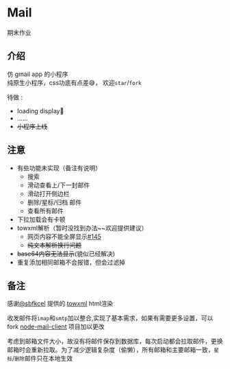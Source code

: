 # Mail
期末作业

## 介绍
仿 gmail app 的小程序   
纯原生小程序，css功底有点差😅， 欢迎`star`/`fork`

待做 :
- loading display🤔
- ......
- ~~小程序上线~~

## 注意
- 有些功能未实现（备注有说明）
   - 搜索
   - 滑动查看上/下一封邮件
   - 滑动打开侧边栏
   - 删除/星标/归档 邮件
   - 查看所有邮件
- 下拉加载会有卡顿
- towxml解析（暂时没找到办法~~欢迎提供建议）
   - 网页内容不能全屏显示[#145](https://github.com/sbfkcel/towxml/issues/145)
   - ~~纯文本解析换行问题~~
- ~~base64内容无法显示~~(貌似已经解决)
- 重复添加相同邮箱不会报错，但会过滤掉

## 备注
感谢[@sbfkcel](https://github.com/sbfkcel) 提供的 [towxml](https://github.com/sbfkcel/towxml) html渲染  

收发邮件将`imap`和`smtp`加以整合,实现了基本需求，如果有需要更多设置，可以fork [node-mail-client](https://github.com/wk989898/mail) 项目加以更改  

考虑到邮箱文件大小，故没有将邮件保存到数据库，每次启动都会拉取邮件，更换邮箱时会重新拉取。为了减少逻辑复杂度（偷懒），所有邮箱和主要邮箱一致，`星标`/`删除`邮件只在本地生效

